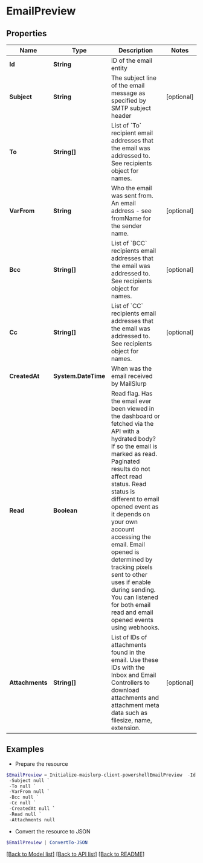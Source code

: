 # EmailPreview
## Properties

Name | Type | Description | Notes
------------ | ------------- | ------------- | -------------
**Id** | **String** | ID of the email entity | 
**Subject** | **String** | The subject line of the email message as specified by SMTP subject header | [optional] 
**To** | **String[]** | List of &#x60;To&#x60; recipient email addresses that the email was addressed to. See recipients object for names. | 
**VarFrom** | **String** | Who the email was sent from. An email address - see fromName for the sender name. | [optional] 
**Bcc** | **String[]** | List of &#x60;BCC&#x60; recipients email addresses that the email was addressed to. See recipients object for names. | [optional] 
**Cc** | **String[]** | List of &#x60;CC&#x60; recipients email addresses that the email was addressed to. See recipients object for names. | [optional] 
**CreatedAt** | **System.DateTime** | When was the email received by MailSlurp | 
**Read** | **Boolean** | Read flag. Has the email ever been viewed in the dashboard or fetched via the API with a hydrated body? If so the email is marked as read. Paginated results do not affect read status. Read status is different to email opened event as it depends on your own account accessing the email. Email opened is determined by tracking pixels sent to other uses if enable during sending. You can listened for both email read and email opened events using webhooks. | 
**Attachments** | **String[]** | List of IDs of attachments found in the email. Use these IDs with the Inbox and Email Controllers to download attachments and attachment meta data such as filesize, name, extension. | [optional] 

## Examples

- Prepare the resource
```powershell
$EmailPreview = Initialize-maislurp-client-powershellEmailPreview  -Id null `
 -Subject null `
 -To null `
 -VarFrom null `
 -Bcc null `
 -Cc null `
 -CreatedAt null `
 -Read null `
 -Attachments null
```

- Convert the resource to JSON
```powershell
$EmailPreview | ConvertTo-JSON
```

[[Back to Model list]](../README#documentation-for-models) [[Back to API list]](../README#documentation-for-api-endpoints) [[Back to README]](../README)

